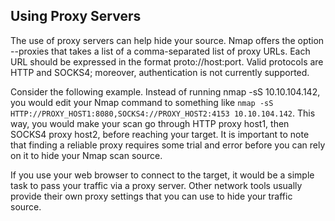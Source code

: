 ## Using Proxy Servers

The use of proxy servers can help hide your source. Nmap offers the option --proxies that takes a list of a comma-separated list of proxy URLs. Each URL should be expressed in the format proto://host:port. Valid protocols are HTTP and SOCKS4; moreover, authentication is not currently supported.

Consider the following example. Instead of running nmap -sS 10.10.104.142, you would edit your Nmap command to something like `nmap -sS HTTP://PROXY_HOST1:8080,SOCKS4://PROXY_HOST2:4153 10.10.104.142`. This way, you would make your scan go through HTTP proxy host1, then SOCKS4 proxy host2, before reaching your target. It is important to note that finding a reliable proxy requires some trial and error before you can rely on it to hide your Nmap scan source.

If you use your web browser to connect to the target, it would be a simple task to pass your traffic via a proxy server. Other network tools usually provide their own proxy settings that you can use to hide your traffic source.
